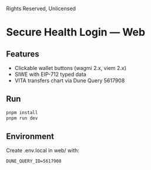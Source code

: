 Rights Reserved, Unlicensed

# Secure Health Login — Web

## Features
- Clickable wallet buttons (wagmi 2.x, viem 2.x)
- SIWE with EIP-712 typed data
- VITA transfers chart via Dune Query 5617908

## Run
```bash
pnpm install
pnpm run dev
```

## Environment
Create .env.local in web/ with:
```
DUNE_QUERY_ID=5617908
```
